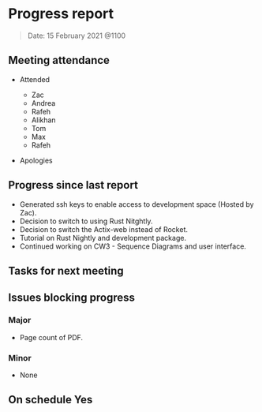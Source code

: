 <!-- File name must be Year-Month-Date.md
e.g. 2020-10-12.md -->

<!--One report per week Minimum!-->
# Progress report

> Date: 15 February 2021 @1100
<!--Names of those who attended the meeting, CSV-->
## Meeting attendance

- Attended
  - Zac
  - Andrea
  - Rafeh
  - Alikhan
  - Tom
  - Max
  - Rafeh

- Apologies

## Progress since last report  
<!--What have you done ?-->
<!--Single line bullet point-->

- Generated ssh keys to enable access to development space (Hosted by Zac).
- Decision to switch to using Rust Nitghtly.
- Decision to switch the Actix-web instead of Rocket.
- Tutorial on Rust Nightly and development package.
- Continued working on CW3 - Sequence Diagrams and user interface.

## Tasks for next meeting
<!--What will you do before the next?-->
<!--Single line bullet point-->

## Issues blocking progress

### Major

- Page count of PDF.

### Minor

- None

<!--Pick one-->
<!--## On schedule: YES-->
<!--## On schedule: NO-->

## On schedule Yes
